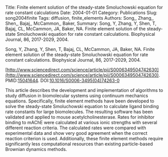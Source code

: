 Title: Finite element solution of the steady-state Smoluchowski equation for rate constant calculations
Date: 2004-01-01
Category: Publications
Slug: song2004finite
Tags: diffusion, finite_elements
Authors: Song,, Zhang,, Shen,, Bajaj,, McCammon,, Baker,
Summary: Song, Y, Zhang, Y, Shen, T, Bajaj, CL, McCammon, JA, Baker, NA. Finite element solution of the steady-state Smoluchowski equation for rate constant calculations. Biophysical Journal, 86, 2017-2029, 2004. 

Song, Y, Zhang, Y, Shen, T, Bajaj, CL, McCammon, JA, Baker, NA. Finite element solution of the steady-state Smoluchowski equation for rate constant calculations. Biophysical Journal, 86, 2017-2029, 2004. 

[http://www.sciencedirect.com/science/article/pii/S0006349504742630](http://www.sciencedirect.com/science/article/pii/S0006349504742630). PMID:[15041644](http://www.ncbi.nlm.nih.gov/pubmed/15041644). DOI:[10.1016/S0006-3495(04)74263-0](http://dx.doi.org/10.1016/S0006-3495(04)74263-0)

This article describes the development and implementation of algorithms to study diffusion in biomolecular systems using continuum mechanics equations. Specifically, finite element methods have been developed to solve the steady-state Smoluchowski equation to calculate ligand binding rate constants for large biomolecules. The resulting software has been validated and applied to mouse acetylcholinesterase. Rates for inhibitor binding to mAChE were calculated at various ionic strengths with several different reaction criteria. The calculated rates were compared with experimental data and show very good agreement when the correct reaction criterion is used. Additionally, these finite element methods require significantly less computational resources than existing particle-based Brownian dynamics methods.
